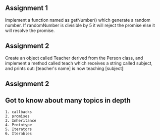 
## Assignment 1  
Implement a function named as getNumber() which generate a random number. If randomNumber is divisible by 5 it will reject the promise else it will resolve the promise.

## Assignment 2 

Create an object called Teacher derived from the Person class, and implement a method called teach which receives a string called subject, and prints out:
[teacher's name] is now teaching [subject]

## Assignment 2




## Got to know about many topics in depth
    1. callbacks
    2. promises
    3. Inheritance
    4. Prototype
    5. Iterators
    6. Iterables


